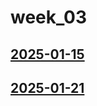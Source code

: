 # week_03 <!-- markmap: foldAll -->
## [2025-01-15](2025-01-15/2025-01-15.html)
## [2025-01-21](2025-01-21/2025-01-21.html)
